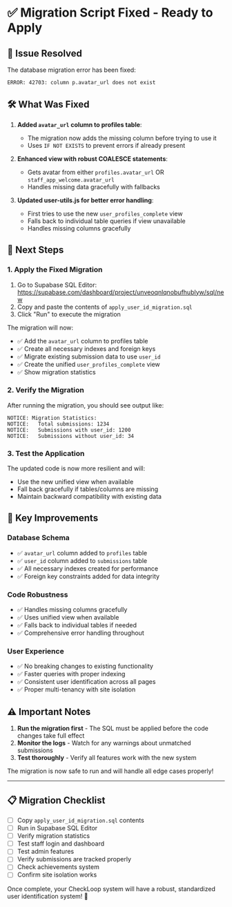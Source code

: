 # ✅ Migration Script Fixed - Ready to Apply

## 🔧 **Issue Resolved**

The database migration error has been fixed:
```
ERROR: 42703: column p.avatar_url does not exist
```

## 🛠️ **What Was Fixed**

1. **Added `avatar_url` column to profiles table**:
   - The migration now adds the missing column before trying to use it
   - Uses `IF NOT EXISTS` to prevent errors if already present

2. **Enhanced view with robust COALESCE statements**:
   - Gets avatar from either `profiles.avatar_url` OR `staff_app_welcome.avatar_url`
   - Handles missing data gracefully with fallbacks

3. **Updated user-utils.js for better error handling**:
   - First tries to use the new `user_profiles_complete` view
   - Falls back to individual table queries if view unavailable
   - Handles missing columns gracefully

## 🚀 **Next Steps**

### 1. Apply the Fixed Migration
1. Go to Supabase SQL Editor: https://supabase.com/dashboard/project/unveoqnlqnobufhublyw/sql/new
2. Copy and paste the contents of `apply_user_id_migration.sql`
3. Click "Run" to execute the migration

The migration will now:
- ✅ Add the `avatar_url` column to profiles table
- ✅ Create all necessary indexes and foreign keys
- ✅ Migrate existing submission data to use `user_id`
- ✅ Create the unified `user_profiles_complete` view
- ✅ Show migration statistics

### 2. Verify the Migration
After running the migration, you should see output like:
```
NOTICE: Migration Statistics:
NOTICE:   Total submissions: 1234
NOTICE:   Submissions with user_id: 1200
NOTICE:   Submissions without user_id: 34
```

### 3. Test the Application
The updated code is now more resilient and will:
- Use the new unified view when available
- Fall back gracefully if tables/columns are missing
- Maintain backward compatibility with existing data

## 🎯 **Key Improvements**

### **Database Schema**
- ✅ `avatar_url` column added to `profiles` table
- ✅ `user_id` column added to `submissions` table
- ✅ All necessary indexes created for performance
- ✅ Foreign key constraints added for data integrity

### **Code Robustness**
- ✅ Handles missing columns gracefully
- ✅ Uses unified view when available
- ✅ Falls back to individual tables if needed
- ✅ Comprehensive error handling throughout

### **User Experience**
- ✅ No breaking changes to existing functionality
- ✅ Faster queries with proper indexing
- ✅ Consistent user identification across all pages
- ✅ Proper multi-tenancy with site isolation

## ⚠️ **Important Notes**

1. **Run the migration first** - The SQL must be applied before the code changes take full effect
2. **Monitor the logs** - Watch for any warnings about unmatched submissions
3. **Test thoroughly** - Verify all features work with the new system

The migration is now safe to run and will handle all edge cases properly!

---

## 📋 **Migration Checklist**

- [ ] Copy `apply_user_id_migration.sql` contents
- [ ] Run in Supabase SQL Editor
- [ ] Verify migration statistics
- [ ] Test staff login and dashboard
- [ ] Test admin features
- [ ] Verify submissions are tracked properly
- [ ] Check achievements system
- [ ] Confirm site isolation works

Once complete, your CheckLoop system will have a robust, standardized user identification system! 🎉